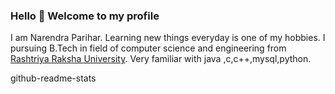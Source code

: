 ### Hello 👋  Welcome to my profile

I am Narendra  Parihar. Learning new things everyday is one of my hobbies.
I  pursuing B.Tech in field of computer science and engineering from [Rashtriya Raksha University](https://rru.ac.in/).
Very familiar with java ,c,c++,mysql,python. 

 github-readme-stats


